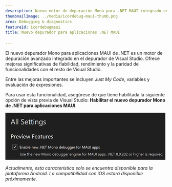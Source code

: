 ```yaml
---
description: Nuevo motor de depuración Mono para .NET MAUI integrado en el depurador de Visual Studio Core.
thumbnailImage: ../media/icordebug-maui-thumb.png
area: Debugging & diagnostics
featureId: icordebugmaui
title: Nuevo depurador para aplicaciones .NET MAUI

---
```



El nuevo depurador Mono para aplicaciones MAUI de .NET es un motor de depuración avanzado integrado en el depurador de Visual Studio. Ofrece mejoras significativas de fiabilidad, rendimiento y la paridad de funcionalidades con el resto de Visual Studio.

Entre las mejoras importantes se incluyen *Just My Code*, variables y evaluación de expresiones.

Para usar esta funcionalidad, asegúrese de que tiene habilitada la siguiente opción de vista previa de Visual Studio: **Habilitar el nuevo depurador Mono de .NET para aplicaciones MAUI**.

![Nuevo depurador para aplicaciones .NET MAUI](../media/icordebug-maui.png)

*Actualmente, esta característica solo se encuentra disponible para la plataforma Android. La compatibilidad con iOS estará disponible próximamente*.
